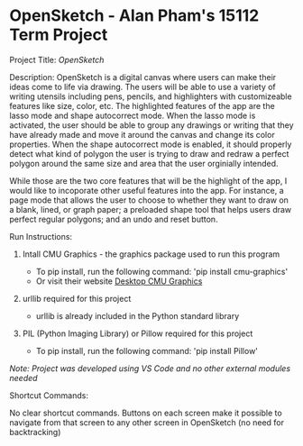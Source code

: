 # OpenSketch - Alan Pham's 15112 Term Project
Project Title: *OpenSketch*

Description: OpenSketch is a digital canvas where users can make their ideas come to life via drawing. The users 
will be able to use a variety of writing utensils including pens, pencils, and highlighters with customizeable features 
like size, color, etc. The highlighted features of the app are the lasso mode and shape autocorrect mode. When the lasso mode is activated, 
the user should be able to group any drawings or writing that they have already made and move it around the canvas and change its color properties. 
When the shape autocorrect mode is enabled, it should properly detect what kind of polygon the user is trying to draw and redraw a perfect polygon around 
the same size and area that the user orginially intended.

While those are the two core features that will be the highlight of the app, I would like to incoporate other useful features into the app. For instance, 
a page mode that allows the user to choose to whether they want to draw on a blank, lined, or graph paper; a preloaded shape tool that helps users draw perfect 
regular polygons; and an undo and reset button.

Run Instructions:

1) Intall CMU Graphics - the graphics package used to run this program
   - To pip install, run the following command: 'pip install cmu-graphics'
   - Or visit their website [Desktop CMU Graphics](https://academy.cs.cmu.edu/desktop)

2) urllib required for this project
   - urllib is already included in the Python standard library

3) PIL (Python Imaging Library) or Pillow required for this project
   - To pip install, run the following command: 'pip install Pillow'

*Note: Project was developed using VS Code and no other external modules needed*

Shortcut Commands:

No clear shortcut commands. Buttons on each screen make it possible to navigate from that screen to any other screen in OpenSketch (no need for backtracking)
